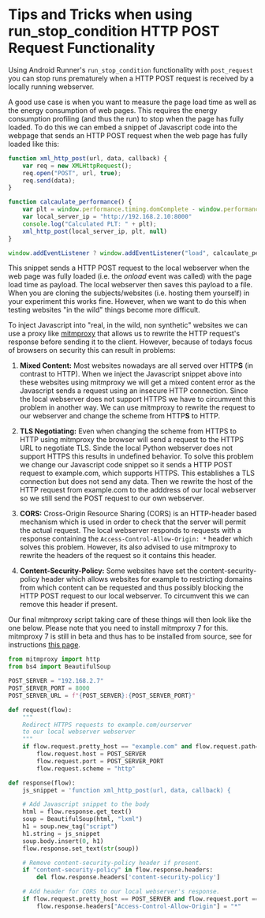 # Tips and Tricks when using run_stop_condition HTTP POST Request Functionality
Using Android Runner's `run_stop_condition` functionality with `post_request` you can stop runs prematurely when a HTTP POST request is received by a locally running webserver.

A good use case is when you want to measure the page load time as well as the energy consumption of web pages. This requires the energy consumption profiling (and thus the run) to stop when the page has fully loaded. To do this we can embed a snippet of Javascript code into the webpage that sends an HTTP POST request when the web page has fully loaded like this:

```js
function xml_http_post(url, data, callback) {
    var req = new XMLHttpRequest();
    req.open("POST", url, true);         
    req.send(data);    
}    

function calcaulate_performance() {
    var plt = window.performance.timing.domComplete - window.performance.timing.requestStart;
    var local_server_ip = "http://192.168.2.10:8000"
    console.log("Calculated PLT: " + plt);
    xml_http_post(local_server_ip, plt, null)
}    

window.addEventListener ? window.addEventListener("load", calcaulate_performance, true) : window.attachEvent && window.attachEvent("onload", calcaulate_performance);
```

This snippet sends a HTTP POST request to the local webserver when the web page was fully loaded (i.e. the *onload* event was called) with the page load time as payload. The local webserver then saves this payload to a file. When you are cloning the subjects/websites (i.e. hosting them yourself) in your experiment this works fine. However, when we want to do this when testing websites "in the wild" things become more difficult.

To inject Javascript into "real, in the wild, non synthetic" websites we can use a proxy like [mitmproxy](https://mitmproxy.org/) that allows us to rewrite the HTTP request's response before sending it to the client. However, because of todays focus of browsers on security this can result in problems:

1. **Mixed Content:** Most websites nowadays are all served over HTTP**S** (in contrast to HTTP). When we inject the Javascript snippet above into these websites using mitmproxy we will get a mixed content error as the Javascript sends a request using an insecure HTTP connection. Since the local webserver does not support HTTPS we have to circumvent this problem in another way. We can use mitmproxy to rewrite the request to our webserver and change the scheme from HTTP**S** to HTTP.

2. **TLS Negotiating:** Even when changing the scheme from HTTPS to HTTP using mitmproxy the browser will send a request to the HTTPS URL to negotiate TLS. Sinde the local Python webserver does not support HTTPS this results in undefined behavior. To solve this problem we change our Javascript code snippet so it sends a HTTP POST request to example.com, which supports HTTPS. This establishes a TLS connection but does not send any data. Then we rewrite the host of the HTTP request from example.com to the adddress of our local webserver so we still send the POST request to our own webserver.

3. **CORS:** Cross-Origin Resource Sharing (CORS) is an HTTP-header based mechanism which is used in order to check that the server will permit the actual request. The local webserver responds to requests with a response containing the `Access-Control-Allow-Origin: *` header which solves this problem. However, its also advised to use mitmproxy to rewrite the headers of the request so it contains this header.

4. **Content-Security-Policy:** Some websites have set the content-security-policy header which allows websites for example to restricting domains from which content can be requested and thus possibly blocking the HTTP POST request to our local webserver. To circumvent this we can remove this header if present.

Our final mitmproxy script taking care of these things will then look like the one below. Please note that you need to install mitmproxy 7 for this. mitmproxy 7 is still in beta and thus has to be installed from source, see for instructions [this page](https://github.com/mitmproxy/mitmproxy/blob/main/CONTRIBUTING.md).

```py
from mitmproxy import http
from bs4 import BeautifulSoup

POST_SERVER = "192.168.2.7"
POST_SERVER_PORT = 8000
POST_SERVER_URL = f"{POST_SERVER}:{POST_SERVER_PORT}"

def request(flow):
    """
    Redirect HTTPS requests to example.com/ourserver 
    to our local webserver webserver 
    """
    if flow.request.pretty_host == "example.com" and flow.request.path=="/ourserver":
        flow.request.host = POST_SERVER
        flow.request.port = POST_SERVER_PORT
        flow.request.scheme = "http"

def response(flow):
    js_snippet = 'function xml_http_post(url, data, callback) {         var req = new XMLHttpRequest();        req.open("POST", url, true) ;         req.send(data);    }    function calcaulate_performance() {        var plt = window.performance.timing.domComplete - window.performance.timing.requestStart;        console.log("Calculated PLT: " + plt);        xml_http_post("https://example.com/ourserver",  plt , null)    }    window.addEventListener ? window.addEventListener("load", calcaulate_performance, true) : window.attachEvent && window.attachEvent("onload", calcaulate_performance);'

    # Add Javascript snippet to the body
    html = flow.response.get_text()
    soup = BeautifulSoup(html, "lxml")
    h1 = soup.new_tag("script")
    h1.string = js_snippet 
    soup.body.insert(0, h1)
    flow.response.set_text(str(soup))

    # Remove content-security-policy header if present.
    if "content-security-policy" in flow.response.headers:
        del flow.response.headers['content-security-policy']

    # Add header for CORS to our local webserver's response.
    if flow.request.pretty_host == POST_SERVER and flow.request.port == POST_SERVER_PORT:
        flow.response.headers["Access-Control-Allow-Origin"] = "*"

```

